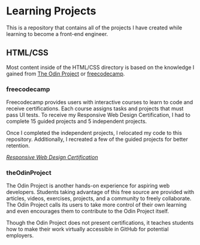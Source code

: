
# Learning Projects

This is a repository that contains all of the projects I have created while learning to become a front-end engineer. 



## HTML/CSS

Most content inside of the HTML/CSS directory is based on the knowledge I gained from [The Odin Project](https://www.theodinproject.com/about) 
or [freecodecamp](https://www.freecodecamp.org/learn). 


### freecodecamp

Freecodecamp provides users with interactive courses to learn to code and receive certifications. Each course 
assigns tasks and projects that must pass UI tests. To receive my Responsive Web Design Certification, I had to 
complete 15 guided projects and 5 independent projects. 

Once I completed the independent projects, I relocated my code to this repository. Additionally, I recreated a few 
of the guided projects for better retention. 

[*Responsive Web Design Certification*](https://www.freecodecamp.org/certification/chay_boats/responsive-web-design)

### theOdinProject

The Odin Project is another hands-on experience for aspiring web developers. Students taking advantage of this free
source are provided with articles, videos, exercises, projects, and a community to freely collaborate. The Odin 
Project calls its users to take more control of their own learning and even encourages them to contribute to the 
Odin Project itself. 

Though the Odin Project does not present certifications, it teaches students how to make their work virtually accessible
in GitHub for potential employers. 